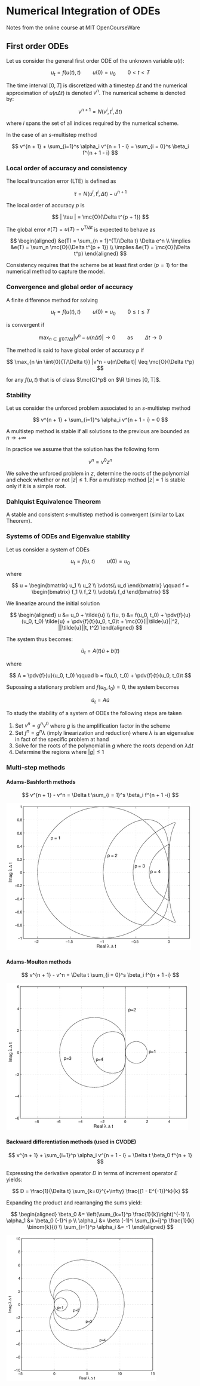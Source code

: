# Numerical Integration of ODEs

Notes from the online course at MIT OpenCourseWare

## First order ODEs

Let us consider the general first order ODE of the unknown variable $u(t)$:

$$
    u_t = f(u(t), t) \qquad u(0) = u_0 \qquad 0 < t < T
$$

The time interval $[0, T]$ is discretized with a timestep $\Delta t$ and the numerical approximation of $u(n\Delta t)$ is denoted $v^n$. The numerical scheme is denoted by:

$$
    v^{n + 1} = N(v^i, t^i, \Delta t)
$$

where $i$ spans the set of all indices required by the numerical scheme.

In the case of an $s$-multistep method

$$
    v^{n + 1} + \sum_{i=1}^s \alpha_i v^{n + 1 - i} = \sum_{i = 0}^s \beta_i f^{n + 1 - i}
$$

### Local order of accuracy and consistency

The local truncation error (LTE) is defined as

$$
    \tau = N(u^i, t^i, \Delta t) - u^{n + 1}
$$

The local order of accuracy $p$ is

$$
    | \tau | = \mc{O}(\Delta t^{p + 1})
$$

The global error $e(T) = u(T) - v^{T/\Delta t}$ is expected to behave as

$$
\begin{aligned}
    &e(T) = \sum_{n = 1}^{T/\Delta t} \Delta e^n \\
    \implies &e(T) = \sum_n \mc{O}(\Delta t^{p + 1}) \\
    \implies &e(T) = \mc{O}(\Delta t^p)
\end{aligned}
$$

Consistency requires that the scheme be at least first order ($p = 1$) for the numerical method to capture the model.

### Convergence and global order of accuracy

A finite difference method for solving

$$
    u_t = f(u(t), t) \qquad u(0) = u_0 \qquad 0 \leq t \leq T
$$

is convergent if

$$
    \max_{n \in \iint{0}{T/\Delta t}} |v^n - u(n\Delta t)| \to 0 \qquad \text{as} \qquad \Delta t \to 0
$$

The method is said to have global order of accuracy $p$ if

$$
    \max_{n \in \iint{0}{T/\Delta t}} |v^n - u(n\Delta t)| \leq \mc{O}(\Delta t^p)
$$

for any $f(u, t)$ that is of class $\mc{C}^p$ on $\R \times [0, T]$.

### Stability

Let us consider the unforced problem associated to an $s$-multistep method

$$
    v^{n + 1} + \sum_{i=1}^s \alpha_i v^{n + 1 - i} = 0
$$

A multistep method is stable if all solutions to the previous are bounded as $n\to +\infty$

In practice we assume that the solution has the following form

$$
    v^n = v^0 z^n
$$

We solve the unforced problem in $z$, determine the roots of the polynomial and check whether or not $|z| \leq 1$. For a multistep method $|z| = 1$ is stable only if it is a simple root.

### Dahlquist Equivalence Theorem

A stable and consistent $s$-multistep method is convergent (similar to Lax Theorem).

### Systems of ODEs and Eigenvalue stability

Let us consider a system of ODEs

$$
    u_t = f(u, t) \qquad u(0) = u_0
$$

where

$$
    u = \begin{bmatrix}
        u_1 \\
        u_2 \\
        \vdots\\
        u_d
    \end{bmatrix}
    \qquad
    f = \begin{bmatrix}
        f_1 \\
        f_2 \\
        \vdots\\
        f_d
    \end{bmatrix}
$$

We linearize around the initial solution

$$
\begin{aligned}
    u &= u_0 + \tilde{u} \\
    f(u, t) &= f(u_0, t_0) + \pdv{f}{u}(u_0, t_0) \tilde{u} + \pdv{f}{t}(u_0, t_0)t + \mc{O}(||\tilde{u}||^2, ||\tilde{u}||t, t^2)
\end{aligned}
$$

The system thus becomes:

$$
    \tilde{u}_t = A(t) \tilde{u} + b(t)
$$

where 

$$
    A = \pdv{f}{u}(u_0, t_0) \qquad b = f(u_0, t_0) + \pdv{f}{t}(u_0, t_0)t
$$

Supossing a stationary problem and $f(u_0, t_0) = 0$, the system becomes

$$
    \tilde{u}_t = A \tilde{u}
$$

To study the stability of a system of ODEs the following steps are taken

1. Set $v^n = g^n v^0$ where $g$ is the amplification factor in the scheme
2. Set $f^n = g^n \lambda$ (imply linearization and reduction) where $\lambda$ is an eigenvalue in fact of the specific problem at hand
3. Solve for the roots of the polynomial in $g$ where the roots depend on $\lambda \Delta t$
4. Determine the regions where $|g| \leq 1$

### Multi-step methods

#### Adams-Bashforth methods

$$
    v^{n + 1} - v^n = \Delta t \sum_{i = 1}^s \beta_i f^{n + 1 -i}
$$

![Stability regions for Adams-Bashforth methods for different orders](images/ab_stab.png)

#### Adams-Moulton methods

$$
    v^{n + 1} - v^n = \Delta t \sum_{i = 0}^s \beta_i f^{n + 1 -i}
$$

![Stability regions for Adams-Moulton methods for different orders](images/am_stab.png)

#### Backward differentiation methods (used in CVODE)

$$
    v^{n + 1} + \sum_{i=1}^p \alpha_i v^{n + 1 - i} = \Delta t \beta_0 f^{n + 1}
$$

Expressing the derivative operator $D$ in terms of increment operator $E$ yields:

$$
    D = \frac{1}{\Delta t} \sum_{k=0}^{+\infty} \frac{(1 - E^{-1})^k}{k}
$$

Expanding the product and rearranging the sums yield:

$$
\begin{aligned}
    \beta_0 &= \left(\sum_{k=1}^p \frac{1}{k}\right)^{-1} \\
    \alpha_1 &= \beta_0 (-1)^i p \\
    \alpha_i &= \beta (-1)^i \sum_{k=i}^p \frac{1}{k} \binom{k}{i} \\
    \sum_{i=1}^p \alpha_i &= -1
\end{aligned}
$$

![Stability regions for Backward differentiation methods for different orders](images/bd_stab.png)